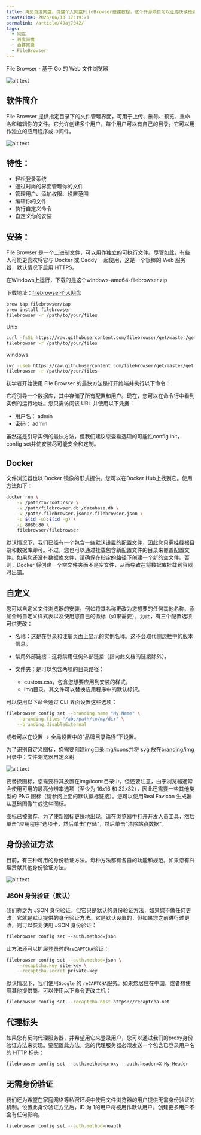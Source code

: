 ```yaml
---
title: 再见百度网盘，自建个人网盘FileBrowser搭建教程，这个开源项目可以让你快读搭建个人云盘
createTime: 2025/06/13 17:19:21
permalink: /article/49aj7042/
tags:
  - 网盘
  - 百度网盘
  - 自建网盘
  - FileBrowser
---
```


File Browser - 基于 Go 的 Web 文件浏览器

![alt text](0.png)

## 软件简介
File Browser 提供指定目录下的文件管理界面，可用于上传、删除、预览、重命名和编辑你的文件。它允许创建多个用户，每个用户可以有自己的目录。它可以用作独立的应用程序或中间件。

![alt text](1.webp)

## 特性：
- 轻松登录系统
- 通过时尚的界面管理你的文件
- 管理用户、添加权限、设置范围
- 编辑你的文件
- 执行自定义命令
- 自定义你的安装

## 安装：
File Browser 是一个二进制文件，可以用作独立的可执行文件。尽管如此，有些人可能更喜欢将它与 Docker 或 Caddy 一起使用，这是一个很棒的 Web 服务器，默认情况下启用 HTTPS。

在Windows上运行，下载的是这个windows-amd64-filebrowser.zip

下载地址：[filebrowser个人网盘](https://pan.quark.cn/s/3987a4282387)

```bash
brew tap filebrowser/tap
brew install filebrowser
filebrowser -r /path/to/your/files
```
Unix

```bash
curl -fsSL https://raw.githubusercontent.com/filebrowser/get/master/get.sh | bash
filebrowser -r /path/to/your/files
```

windows

```bash
iwr -useb https://raw.githubusercontent.com/filebrowser/get/master/get.ps1 | iex
filebrowser -r /path/to/your/files
```

初学者开始使用 File Browser 的最快方法是打开终端并执行以下命令：


它将引导一个数据库，其中存储了所有配置和用户。现在，您可以在命令行中看到实例的运行地址。您只需访问该 URL 并使用以下凭据：

- 用户名： admin 
- 密码： admin

虽然这是引导实例的最快方法，但我们建议您查看选项的可能性config init，config set并使安装尽可能安全和定制。


## Docker
文件浏览器也以 Docker 镜像的形式提供。您可以在Docker Hub上找到它。使用方法如下：

```bash
docker run \
    -v /path/to/root:/srv \
    -v /path/filebrowser.db:/database.db \
    -v /path/.filebrowser.json:/.filebrowser.json \
    -u $(id -u):$(id -g) \
    -p 8080:80 \
    filebrowser/filebrowser
```

默认情况下，我们已经有一个包含一些默认设置的配置文件，因此您只需挂载根目录和数据库即可。不过，您也可以通过挂载包含新配置文件的目录来覆盖配置文件。如果您还没有数据库文件，请确保在指定的路径下创建一个新的空文件。否则，Docker 将创建一个空文件夹而不是空文件，从而导致在将数据库挂载到容器时出错。


## 自定义
您可以自定义文件浏览器的安装，例如将其名称更改为您想要的任何其他名称、添加全局自定义样式表以及使用您自己的徽标（如果需要）。为此，有三个配置选项可供更改：

- 名称：这是在登录和注册页面上显示的实例名称。这不会取代侧边栏中的版本信息。

- 禁用外部链接：这将禁用任何外部链接（指向此文档的链接除外）。

- 文件夹：是可以包含两项的目录路径：
  - custom.css，包含您想要应用到安装的样式。
  - img目录，其文件可以替换应用程序中的默认标识。

可以使用以下命令通过 CLI 界面设置这些选项：

```bash
filebrowser config set --branding.name "My Name" \
    --branding.files "/abs/path/to/my/dir" \
    --branding.disableExternal
```

或者可以在设置 → 全局设置中的“品牌目录路径”下设置。

为了识别自定义图标，您需要创建img目录img/icons并将 svg 放在branding/img目录中：文件浏览器自定义树

![alt text](3.png)

要替换图标，您需要将其放置在img/icons目录中，但还要注意，由于浏览器通常会使用可用的最高分辨率选项（至少为 16x16 和 32x32），因此还需要一些其他类型的 PNG 图标（请参阅上面的默认徽标链接）。您可以使用Real Favicon 生成器从基础图像生成这些图标。

图标已被缓存，为了使新图标更快地出现，请在浏览器中打开开发人员工具，然后单击“应用程序”选项卡，然后单击“存储”，然后单击“清除站点数据”。

## 身份验证方法

目前，有三种可用的身份验证方法。每种方法都有各自的功能和规范。如果您有兴趣贡献其他身份验证方法。

![alt text](4.png)

### JSON 身份验证（默认）
我们称之为 JSON 身份验证，但它只是默认的身份验证方法，如果您不做任何更改，它就是默认提供的身份验证方法。它是默认设置的，但如果您之前进行过更改，则可以恢复使用 JSON 身份验证：

```txt
filebrowser config set --auth.method=json
```

此方法还可以扩展登录时的`reCAPTCHA`验证：

```bash
filebrowser config set --auth.method=json \
    --recaptcha.key site-key \
    --recaptcha.secret private-key
```

默认情况下，我们使用`Google` 的 `reCAPTCHA`服务。如果您居住在中国，或者想使用其他提供商，可以使用以下命令更改主机：

```bash
filebrowser config set --recaptcha.host https://recaptcha.net
```

## 代理标头
如果您有反向代理服务器，并希望用它来登录用户，您可以通过我们的proxy身份验证方法来实现。要配置此方法，您的代理服务器必须发送一个包含已登录用户名的 HTTP 标头：

```txt
filebrowser config set --auth.method=proxy --auth.header=X-My-Header
```

## 无需身份验证
我们还为希望在家庭网络等私密环境中使用文件浏览器的用户提供无需身份验证的机制。设置此身份验证方法后，ID 为 1的用户将被用作默认用户。创建更多用户不会有任何影响。

```bash
filebrowser config set --auth.method=noauth
```